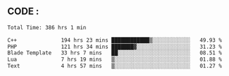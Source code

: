 ## CODE :
<!--START_SECTION:waka-->

```txt
Total Time: 386 hrs 1 min

C++              194 hrs 23 mins ████████████▒░░░░░░░░░░░░   49.93 %
PHP              121 hrs 34 mins ███████▓░░░░░░░░░░░░░░░░░   31.23 %
Blade Template   33 hrs 7 mins   ██░░░░░░░░░░░░░░░░░░░░░░░   08.51 %
Lua              7 hrs 19 mins   ▒░░░░░░░░░░░░░░░░░░░░░░░░   01.88 %
Text             4 hrs 57 mins   ▒░░░░░░░░░░░░░░░░░░░░░░░░   01.27 %
```

<!--END_SECTION:waka-->
